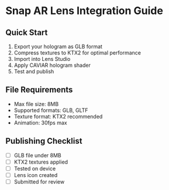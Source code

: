 # Snap AR Lens Integration Guide

## Quick Start
1. Export your hologram as GLB format
2. Compress textures to KTX2 for optimal performance
3. Import into Lens Studio
4. Apply CAVIAR hologram shader
5. Test and publish

## File Requirements
- Max file size: 8MB
- Supported formats: GLB, GLTF
- Texture format: KTX2 recommended
- Animation: 30fps max

## Publishing Checklist
- [ ] GLB file under 8MB
- [ ] KTX2 textures applied
- [ ] Tested on device
- [ ] Lens icon created
- [ ] Submitted for review